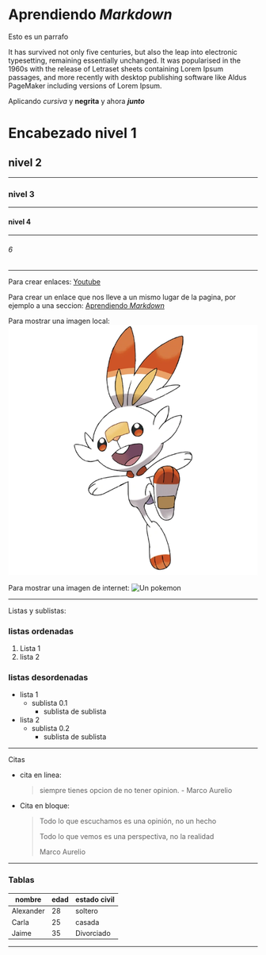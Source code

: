 # Aprendiendo _Markdown_

Esto es un parrafo

It has survived not only five centuries, but also the leap into electronic typesetting, remaining essentially unchanged. It was popularised in the 1960s with the release of Letraset sheets containing Lorem Ipsum passages, and more recently with desktop publishing software like Aldus PageMaker including versions of Lorem Ipsum.

Aplicando _cursiva_ y **negrita** y ahora **_junto_**

# Encabezado nivel 1
## nivel 2
--- 
### nivel 3
---
#### nivel 4
---
###### 6
---

Para crear enlaces: [Youtube](https://youtube.com)

Para crear un enlace que nos lleve a un mismo lugar de la pagina, por ejemplo a una seccion: [Aprendiendo _Markdown_](#aprendiendo-markdown)

Para mostrar una imagen local:
![Un pokemon](img/Scorbunny.png)

Para mostrar una imagen de internet:
![Un pokemon](https://www.purina-latam.com/sites/g/files/auxxlc391/files/styles/kraken_generic_max_width_960/public/purina-10-datos-curiosos-sobre-los-gatos.png)

---
Listas y sublistas:
### listas ordenadas

1. Lista 1
1. lista 2

### listas desordenadas
* lista 1
    * sublista  0.1
        * sublista de sublista
* lista 2
    * sublista 0.2
        * sublista de sublista
---
Citas

* cita en linea:
    > siempre tienes opcion de no tener opinion. - Marco Aurelio
* Cita en bloque:
    >Todo lo que escuchamos es una opinión, no un hecho
    >
    >Todo lo que vemos es una perspectiva, no la realidad
    >
    >Marco Aurelio
---
### Tablas

| nombre | edad | estado civil |
|---|---|---|
Alexander | 28 | soltero |
Carla | 25 |  casada |
Jaime | 35 | Divorciado| 

---



